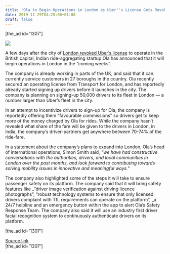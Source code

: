 ```yaml
---
title: 'Ola to Begin Operations in London as Uber''s License Gets Revoked'
date: 2019-11-29T04:25:00+01:00
draft: false
---
```


\[the\_ad id='1307'\]  
  

  
![](https://beebom.com/wp-content/uploads/2018/01/olacabs-qr-code.jpg)

A few days after the city of [London revoked Uber’s license](https://beebom.com/uber-loses-license-to-operate-in-london/) to operate in the British capital, Indian ride-aggregating startup Ola has announced that it will begin operations in London in the “coming weeks”.  

The company is already working in parts of the UK, and said that it can currently service customers in 27 boroughs in the country. Ola recently secured an operating license from Transport for London, and has reportedly already started signing up drivers before it launches in the city. The company is planning on signing-up 50,000 drivers to its fleet in London — a number larger than Uber’s fleet in the city.  

In an attempt to incentivize drivers to sign-up for Ola, the company is reportedly offering them “favourable commissions” so drivers get to keep more of the money charged by Ola for rides. While the company hasn’t revealed what share of the fare will be given to the drivers in London, in India, the company’s driver-partners get anywhere between 70-74% of the ride-fare.  

In a statement about the company’s plans to expand into London, Ola’s head of international operations, Simon Smith said, _“we have had constructive conversations with the authorities, drivers, and local communities in London over the past months, and look forward to contributing towards solving mobility issues in innovative and meaningful ways.”_  

The company also highlighted some of the steps it will take to ensure passenger safety on its platform. The company said that it will bring safety features like _“driver image verification against driving licence photographs”, “robust technology systems to ensure that only licensed drivers complaint with TfL requirements can operate on the platform”, _a 24/7 helpline and an emergency button within the app to alert Ola’s Safety Response Team. The company also said it will use an industry first driver facial recognition system to continuously authenticate drivers on its platform.  

  
  
\[the\_ad id='1307'\]  
  
[Source link](https://beebom.com/ola-entering-london-market/)  
\[the\_ad id='1307'\]